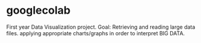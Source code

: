 # googlecolab
First year Data Visualization project. Goal: Retrieving and reading large data files. applying appropriate charts/graphs in order to interpret BIG DATA.
